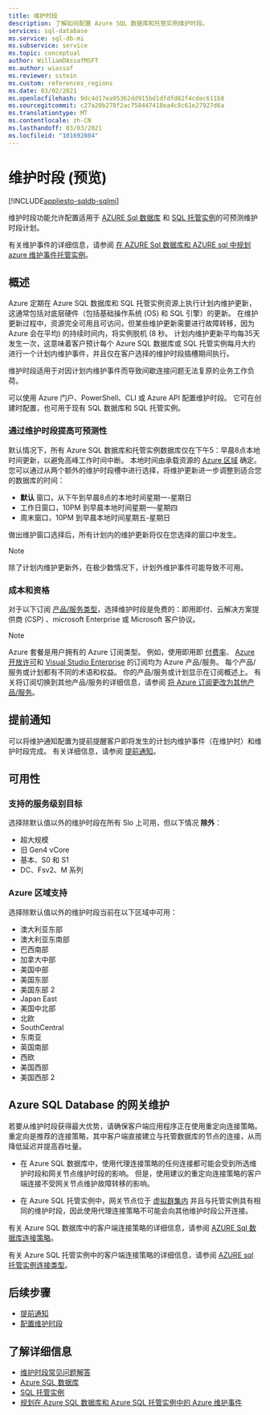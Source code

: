 ```yaml
---
title: 维护时段
description: 了解如何配置 Azure SQL 数据库和托管实例维护时段。
services: sql-database
ms.service: sql-db-mi
ms.subservice: service
ms.topic: conceptual
author: WilliamDAssafMSFT
ms.author: wiassaf
ms.reviewer: sstein
ms.custom: references_regions
ms.date: 03/02/2021
ms.openlocfilehash: 9dc4d17ea95362dd915bd1dfdfd82f4cdec611b8
ms.sourcegitcommit: c27a20b278f2ac758447418ea4c8c61e27927d6a
ms.translationtype: MT
ms.contentlocale: zh-CN
ms.lasthandoff: 03/03/2021
ms.locfileid: "101692804"
---
```

# <a name="maintenance-window-preview"></a>维护时段 (预览) 
[!INCLUDE[appliesto-sqldb-sqlmi](../includes/appliesto-sqldb-sqlmi.md)]

维护时段功能允许配置适用于 [AZURE Sql 数据库](sql-database-paas-overview.md) 和 [SQL 托管实例](../managed-instance/sql-managed-instance-paas-overview.md)的可预测维护时段计划。 

有关维护事件的详细信息，请参阅 [在 AZURE Sql 数据库和 AZURE sql 中规划 azure 维护事件托管实例](planned-maintenance.md)。

## <a name="overview"></a>概述

Azure 定期在 Azure SQL 数据库和 SQL 托管实例资源上执行计划内维护更新，这通常包括对底层硬件（包括基础操作系统 (OS) 和 SQL 引擎）的更新。 在维护更新过程中，资源完全可用且可访问，但某些维护更新需要进行故障转移，因为 Azure 会在平均) 的持续时间内，将实例脱机 (8 秒。  计划内维护更新平均每35天发生一次，这意味着客户预计每个 Azure SQL 数据库或 SQL 托管实例每月大约进行一个计划内维护事件，并且仅在客户选择的维护时段插槽期间执行。   

维护时段适用于对因计划内维护事件而导致间歇连接问题无法复原的业务工作负荷。

可以使用 Azure 门户、PowerShell、CLI 或 Azure API 配置维护时段。 它可在创建时配置，也可用于现有 SQL 数据库和 SQL 托管实例。

### <a name="gain-more-predictability-with-maintenance-window"></a>通过维护时段提高可预测性

默认情况下，所有 Azure SQL 数据库和托管实例数据库仅在下午5：早晨8点本地时间更新，以避免高峰工作时间中断。 本地时间由承载资源的 [Azure 区域](https://azure.microsoft.com/global-infrastructure/geographies/) 确定。 您可以通过从两个额外的维护时段槽中进行选择，将维护更新进一步调整到适合您的数据库的时间：

* **默认** 窗口，从下午到早晨8点的本地时间星期一-星期日 
* 工作日窗口，10PM 到早晨本地时间星期一–星期四
* 周末窗口，10PM 到早晨本地时间星期五-星期日

做出维护窗口选择后，所有计划内的维护更新将仅在您选择的窗口中发生。   

> [!Note]
> 除了计划内维护更新外，在极少数情况下，计划外维护事件可能导致不可用。 

### <a name="cost-and-eligibility"></a>成本和资格

对于以下订阅 [产品/服务类型](https://azure.microsoft.com/support/legal/offer-details/)，选择维护时段是免费的：即用即付、云解决方案提供商 (CSP) 、microsoft Enterprise 或 Microsoft 客户协议。

> [!Note]
> Azure 套餐是用户拥有的 Azure 订阅类型。 例如，使用即用即 [付费率](https://azure.microsoft.com/offers/ms-azr-0003p/)、 [Azure 开放许可](https://azure.microsoft.com/en-us/offers/ms-azr-0111p/)和 [Visual Studio Enterprise](https://azure.microsoft.com/en-us/offers/ms-azr-0063p/) 的订阅均为 Azure 产品/服务。 每个产品/服务或计划都有不同的术语和权益。 你的产品/服务或计划显示在订阅概述上。 有关将订阅切换到其他产品/服务的详细信息，请参阅 [将 Azure 订阅更改为其他产品/服务](/azure/cost-management-billing/manage/switch-azure-offer)。

## <a name="advance-notifications"></a>提前通知

可以将维护通知配置为提前提醒客户即将发生的计划内维护事件（在维护时）和维护时段完成。 有关详细信息，请参阅 [提前通知](advance-notifications.md)。

## <a name="availability"></a>可用性

### <a name="supported-service-level-objectives"></a>支持的服务级别目标

选择除默认值以外的维护时段在所有 Slo 上可用，但以下情况 **除外**：
* 超大规模 
* 旧 Gen4 vCore
* 基本、S0 和 S1 
* DC、Fsv2、M 系列

### <a name="azure-region-support"></a>Azure 区域支持

选择除默认值以外的维护时段当前在以下区域中可用：

- 澳大利亚东部
- 澳大利亚东南部
- 巴西南部
- 加拿大中部
- 美国中部
- 美国东部
- 美国东部 2
- Japan East
- 美国中北部
- 北欧
- SouthCentral
- 东南亚
- 英国南部
- 西欧
- 美国西部
- 美国西部 2

## <a name="gateway-maintenance-for-azure-sql-database"></a>Azure SQL Database 的网关维护

若要从维护时段获得最大优势，请确保客户端应用程序正在使用重定向连接策略。 重定向是推荐的连接策略，其中客户端直接建立与托管数据库的节点的连接，从而降低延迟并提高吞吐量。  

* 在 Azure SQL 数据库中，使用代理连接策略的任何连接都可能会受到所选维护时段和网关节点维护时段的影响。 但是，使用建议的重定向连接策略的客户端连接不受网关节点维护故障转移的影响。 

* 在 Azure SQL 托管实例中，网关节点位于 [虚拟群集内](../../azure-sql/managed-instance/connectivity-architecture-overview.md#virtual-cluster-connectivity-architecture) 并且与托管实例具有相同的维护时段，因此使用代理连接策略不可能会向其他维护时段公开连接。

有关 Azure SQL 数据库中的客户端连接策略的详细信息，请参阅 [AZURE Sql 数据库连接策略](../database/connectivity-architecture.md#connection-policy)。 

有关 Azure SQL 托管实例中的客户端连接策略的详细信息，请参阅 [AZURE sql 托管实例连接类型](../../azure-sql/managed-instance/connection-types-overview.md)。


## <a name="next-steps"></a>后续步骤

* [提前通知](advance-notifications.md)
* [配置维护时段](maintenance-window-configure.md)

## <a name="learn-more"></a>了解详细信息

* [维护时段常见问题解答](maintenance-window-faq.yml)
* [Azure SQL 数据库](sql-database-paas-overview.md) 
* [SQL 托管实例](../managed-instance/sql-managed-instance-paas-overview.md)
* [规划在 Azure SQL 数据库和 Azure SQL 托管实例中的 Azure 维护事件](planned-maintenance.md)




